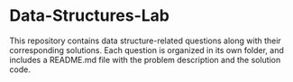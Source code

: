 # Data-Structures-Lab

This repository contains data structure-related questions along with their corresponding solutions.
Each question is organized in its own folder, and includes a README.md file with the problem description and the solution code.
